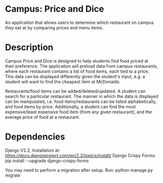 # Campus: Price and Dice
An application that allows users to determine which restaurant on campus they eat at by comparing prices and menu items.

# Description
Campus Price and Dice is designed to help students find food priced at their preference. The application will preload
data from campus restaurants, where each restaurant contains a list of food items, each tied to a price. This data can be
displayed differently given the student's input, e.g. a student will want to find the cheapest item at McDonalds.

Restaurants/food items can be added/deleted/updated. A student can search for a particular restaurant. The manner in which the data is displayed can be manipulated, i.e. food items/restaurants can be listed alphabetically, and food items by price. Additionally, a student can find the most expensive/least expensive food item (from any given restaurant), and the average price of food at a restaurant.

# Dependencies
Django V2.2, Installation at: https://docs.djangoproject.com/en/2.2/topics/install/
Django Crispy Forms: pip install --upgrade django-crispy-forms

You may need to perform a migration after setup. Run: python manage.py migrate
